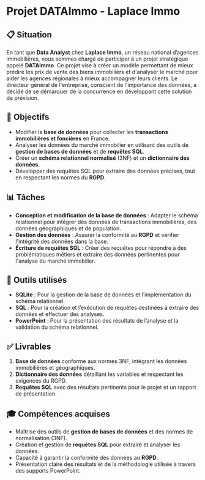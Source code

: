 # Projet DATAImmo - Laplace Immo

## 📋 Situation
En tant que **Data Analyst** chez **Laplace Immo**, un réseau national d’agences immobilières, nous sommes chargé de participer à un projet stratégique appelé **DATAImmo**. Ce projet vise à créer un modèle permettant de mieux prédire les prix de vente des biens immobiliers et d'analyser le marché pour aider les agences régionales à mieux accompagner leurs clients. Le directeur général de l'entreprise, conscient de l'importance des données, a décidé de se démarquer de la concurrence en développant cette solution de prévision.

## 🎯 Objectifs
- Modifier la **base de données** pour collecter les **transactions immobilières et foncières** en France.
- Analyser les données du marché immobilier en utilisant des outils de **gestion de bases de données** et de **requêtes SQL**.
- Créer un **schéma relationnel normalisé** (3NF) et un **dictionnaire des données**.
- Développer des requêtes SQL pour extraire des données précises, tout en respectant les normes du **RGPD**.

## 📊 Tâches
- **Conception et modification de la base de données** : Adapter le schéma relationnel pour intégrer des données de transactions immobilières, des données géographiques et de population.
- **Gestion des données** : Assurer la conformité au **RGPD** et vérifier l'intégrité des données dans la base.
- **Écriture de requêtes SQL** : Créer des requêtes pour répondre à des problématiques métiers et extraire des données pertinentes pour l'analyse du marché immobilier.

## 🔧 Outils utilisés
- **SQLite** : Pour la gestion de la base de données et l’implémentation du schéma relationnel.
- **SQL** : Pour la création et l’exécution de requêtes destinées à extraire des données et effectuer des analyses.
- **PowerPoint** : Pour la présentation des résultats de l’analyse et la validation du schéma relationnel.

## ✅ Livrables
1. **Base de données** conforme aux normes 3NF, intégrant les données immobilières et géographiques.
2. **Dictionnaire des données** détaillant les variables et respectant les exigences du RGPD.
3. **Requêtes SQL** avec des résultats pertinents pour le projet et un rapport de présentation.

## 🎓 Compétences acquises
- Maîtrise des outils de **gestion de bases de données** et des normes de normalisation (3NF).
- Création et gestion de **requêtes SQL** pour extraire et analyser les données.
- Capacité à garantir la conformité des données au **RGPD**.
- Présentation claire des résultats et de la méthodologie utilisée à travers des supports PowerPoint.

